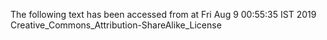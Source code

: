 The following text has been accessed from at Fri Aug 9 00:55:35 IST 2019
Creative_Commons_Attribution-ShareAlike_License
